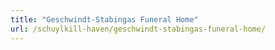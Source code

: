 ```yaml
---
title: "Geschwindt-Stabingas Funeral Home"
url: /schuylkill-haven/geschwindt-stabingas-funeral-home/
---
```

